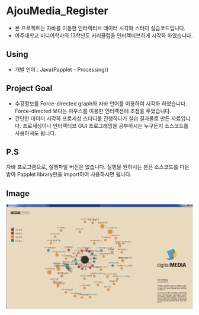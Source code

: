 # AjouMedia_Register
- 본 프로젝트는 자바를 이용한 인터렉티브 데이터 시각화 스터디 실습코드입니다.
- 아주대학교 미디어학과의 13학년도 커리큘럼을 인터렉티브하게 시각화 하였습니다.

## Using
- 개발 언어 : Java(Papplet - Processing))

## Project Goal
- 수강정보를 Force-directed graph와 자바 언어를 이용하여 시각화 하였습니다. Force-directed 보다는 마우스를 이용한 인터렉션에 초점을 두었습니다.
- 간단한 데이터 시각화 프로세싱 스터디를 진행하다가 실습 결과물로 만든 자료입니다. 프로세싱이나 인터렉티브 GUI 프로그래밍을 공부하시는 누구든지 소스코드를 사용하셔도 됩니다.

## P.S
자바 프로그램으로, 실행파일 버전은 없습니다. 실행을 원하시는 분은 소스코드를 다운받아 Papplet library만을 import하여 사용하시면 됩니다.

## Image
![homepage](https://github.com/yoonkt200/AjouMedia_Register/blob/master/readme_images/1.PNG)